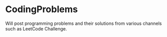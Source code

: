 # CodingProblems

Will post programming problems and their solutions from various channels such as LeetCode Challenge.

